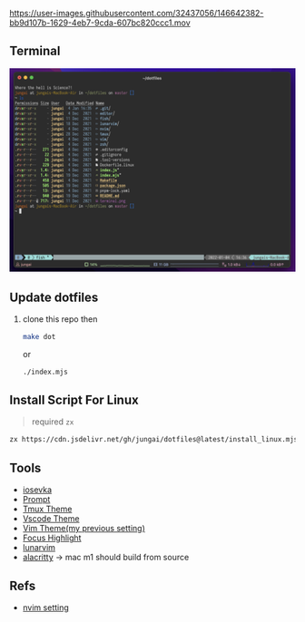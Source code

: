https://user-images.githubusercontent.com/32437056/146642382-bb9d107b-1629-4eb7-9cda-607bc820ccc1.mov

## Terminal

![terminal](./terminal.png?raw=true "terminal")

## Update dotfiles

1. clone this repo then

   ```bash
   make dot
   ```

   or

   ```bash
   ./index.mjs
   ```

## Install Script For Linux

> required `zx`

```bash
zx https://cdn.jsdelivr.net/gh/jungai/dotfiles@latest/install_linux.mjs
```

## Tools

- [iosevka](https://www.nerdfonts.com/font-downloads)
- [Prompt](https://github.com/starship/starship)
- [Tmux Theme](https://github.com/dracula/tmux)
- [Vscode Theme](https://marketplace.visualstudio.com/items?itemName=ngryman.codesandbox-theme)
- [Vim Theme(my previous setting)](https://github.com/morhetz/gruvbox)
- [Focus Highlight](https://github.com/dtinth/FocusHighlight.spoon)
- [lunarvim](https://www.lunarvim.org/#opinionated)
- [alacritty](https://github.com/alacritty/alacritty/issues/5632#issuecomment-988049036) -> mac m1 should build from source

## Refs

- [nvim setting](https://www.youtube.com/watch?v=FW2X1CXrU1w&t=499s)

